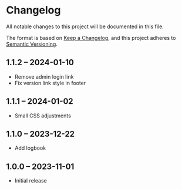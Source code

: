 # Changelog

All notable changes to this project will be documented in this file.

The format is based on [Keep a Changelog](https://keepachangelog.com/en/1.0.0/),
and this project adheres to [Semantic Versioning](https://semver.org/spec/v2.0.0.html).

## 1.1.2 – 2024-01-10

- Remove admin login link
- Fix version link style in footer

## 1.1.1 – 2024-01-02

- Small CSS adjustments

## 1.1.0 – 2023-12-22

- Add logbook

## 1.0.0 – 2023-11-01

- Initial release
